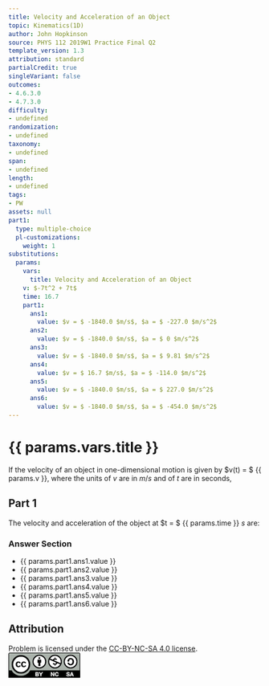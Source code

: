 ```yaml
---
title: Velocity and Acceleration of an Object
topic: Kinematics(1D)
author: John Hopkinson
source: PHYS 112 2019W1 Practice Final Q2
template_version: 1.3
attribution: standard
partialCredit: true
singleVariant: false
outcomes:
- 4.6.3.0
- 4.7.3.0
difficulty:
- undefined
randomization:
- undefined
taxonomy:
- undefined
span:
- undefined
length:
- undefined
tags:
- PW
assets: null
part1:
  type: multiple-choice
  pl-customizations:
    weight: 1
substitutions:
  params:
    vars:
      title: Velocity and Acceleration of an Object
    v: $-7t^2 + 7t$
    time: 16.7
    part1:
      ans1:
        value: $v = $ -1840.0 $m/s$, $a = $ -227.0 $m/s^2$
      ans2:
        value: $v = $ -1840.0 $m/s$, $a = $ 0 $m/s^2$
      ans3:
        value: $v = $ -1840.0 $m/s$, $a = $ 9.81 $m/s^2$
      ans4:
        value: $v = $ 16.7 $m/s$, $a = $ -114.0 $m/s^2$
      ans5:
        value: $v = $ -1840.0 $m/s$, $a = $ 227.0 $m/s^2$
      ans6:
        value: $v = $ -1840.0 $m/s$, $a = $ -454.0 $m/s^2$
---
```

# {{ params.vars.title }}
If the velocity of an object in one-dimensional motion is given by $v(t) = $ {{ params.v }}, where the units of $v$ are in $m/s$ and of $t$ are in seconds,

## Part 1

The velocity and acceleration of the object at $t = $ {{ params.time }} $s$ are:

### Answer Section

- {{ params.part1.ans1.value }}
- {{ params.part1.ans2.value }}
- {{ params.part1.ans3.value }}
- {{ params.part1.ans4.value }}
- {{ params.part1.ans5.value }}
- {{ params.part1.ans6.value }}

## Attribution

Problem is licensed under the [CC-BY-NC-SA 4.0 license](https://creativecommons.org/licenses/by-nc-sa/4.0/).<br> ![The Creative Commons 4.0 license requiring attribution-BY, non-commercial-NC, and share-alike-SA license.](https://raw.githubusercontent.com/firasm/bits/master/by-nc-sa.png)